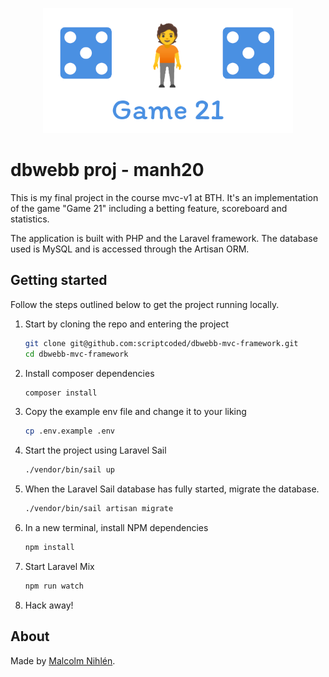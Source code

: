 <p align="center"><img src="game21.png" width="400"></p>

# dbwebb proj - manh20

This is my final project in the course mvc-v1 at BTH. It's an implementation of the game "Game 21" including a betting feature, scoreboard and statistics.

The application is built with PHP and the Laravel framework. The database used is MySQL and is accessed through the Artisan ORM.

## Getting started

Follow the steps outlined below to get the project running locally.

1. Start by cloning the repo and entering the project
    ```sh
    git clone git@github.com:scriptcoded/dbwebb-mvc-framework.git
    cd dbwebb-mvc-framework
    ```
1. Install composer dependencies
    ```sh
    composer install
    ```
1. Copy the example env file and change it to your liking
    ```sh
    cp .env.example .env
    ```
1. Start the project using Laravel Sail
    ```sh
    ./vendor/bin/sail up
    ```
1. When the Laravel Sail database has fully started, migrate the database.
    ```sh
    ./vendor/bin/sail artisan migrate
    ```
1. In a new terminal, install NPM dependencies
    ```sh
    npm install
    ```
1. Start Laravel Mix
    ```sh
    npm run watch
    ```
1. Hack away!

## About

Made by [Malcolm Nihlén](https://github.com/scriptcoded).
